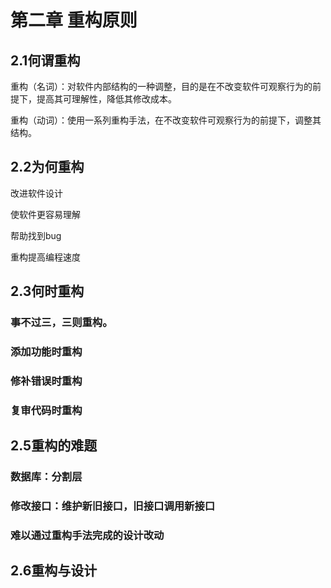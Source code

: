 # 第二章 重构原则

## 2.1何谓重构

重构（名词）：对软件内部结构的一种调整，目的是在不改变软件可观察行为的前提下，提高其可理解性，降低其修改成本。

重构（动词）：使用一系列重构手法，在不改变软件可观察行为的前提下，调整其结构。

## 2.2为何重构

改进软件设计

使软件更容易理解

帮助找到bug

重构提高编程速度

## 2.3何时重构

### 事不过三，三则重构。

### 添加功能时重构

### 修补错误时重构

### 复审代码时重构

## 2.5重构的难题

### 数据库：分割层

### 修改接口：维护新旧接口，旧接口调用新接口

### 难以通过重构手法完成的设计改动

## 2.6重构与设计







